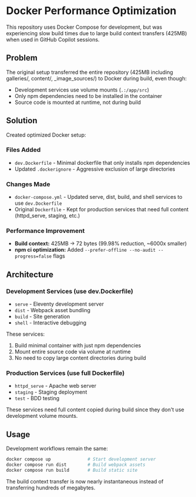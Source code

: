 # Docker Performance Optimization

This repository uses Docker Compose for development, but was experiencing slow build times due to large build context transfers (425MB) when used in GitHub Copilot sessions.

## Problem
The original setup transferred the entire repository (425MB including galleries/, content/, _image_sources/) to Docker during build, even though:
- Development services use volume mounts (`.:/app/src`)
- Only npm dependencies need to be installed in the container 
- Source code is mounted at runtime, not during build

## Solution
Created optimized Docker setup:

### Files Added
- `dev.Dockerfile` - Minimal dockerfile that only installs npm dependencies
- Updated `.dockerignore` - Aggressive exclusion of large directories

### Changes Made
- `docker-compose.yml` - Updated serve, dist, build, and shell services to use `dev.Dockerfile`
- Original `Dockerfile` - Kept for production services that need full content (httpd_serve, staging, etc.)

### Performance Improvement
- **Build context:** 425MB → 72 bytes (99.98% reduction, ~6000x smaller)
- **npm ci optimization:** Added `--prefer-offline --no-audit --progress=false` flags

## Architecture

### Development Services (use dev.Dockerfile)
- `serve` - Eleventy development server
- `dist` - Webpack asset bundling  
- `build` - Site generation
- `shell` - Interactive debugging

These services:
1. Build minimal container with just npm dependencies
2. Mount entire source code via volume at runtime
3. No need to copy large content directories during build

### Production Services (use full Dockerfile)
- `httpd_serve` - Apache web server
- `staging` - Staging deployment
- `test` - BDD testing

These services need full content copied during build since they don't use development volume mounts.

## Usage
Development workflows remain the same:
```bash
docker compose up              # Start development server
docker compose run dist        # Build webpack assets  
docker compose run build       # Build static site
```

The build context transfer is now nearly instantaneous instead of transferring hundreds of megabytes.
